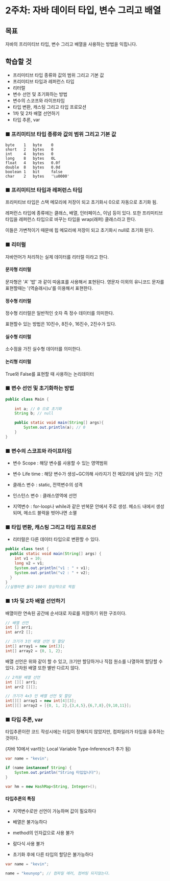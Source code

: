 # 2주차: 자바 데이터 타입, 변수 그리고 배열

## 목표

자바의 프리미티브 타입, 변수 그리고 배열을 사용하는 방법을 익힙니다.

## 학습할 것

- 프리미티브 타입 종류와 값의 범위 그리고 기본 값
- 프리미티브 타입과 레퍼런스 타입
- 리터럴
- 변수 선언 및 초기화하는 방법
- 변수의 스코프와 라이프타임
- 타입 변환, 캐스팅 그리고 타입 프로모션
- 1차 및 2차 배열 선언하기
- 타입 추론, var

### ■ 프리미티브 타입 종류와 값의 범위 그리고 기본 값

```
byte    1   byte    0
short   2   bytes   0
int     4   bytes   0
long    8   bytes   0L
float   4   bytes   0.0f
double  8   bytes   0.0d
boolean 1   bit	    false
char    2   bytes   '\u0000'
```

### ■ 프리미티브 타입과 레퍼런스 타입

프리미티브 타입은 스택 메모리에 저장이 되고 초기화시 0으로 자동으로 초기화 됨.

레퍼런스 타입에 종류에는 클래스, 배열, 인터페이스, 이넘 등이 있다. 
또한 프리미티브 타입을 레퍼런스 타입으로 바꾸는 타입을 wrap(래퍼) 클래스라고 한다.

이들은 가변적이기 때문에 힙 메모리에 저장이 되고 초기화시 null로 초기화 된다.

### ■ 리터럴

자바언어가 처리하는 실제 데이터를 리터럴 이라고 한다.


#### 문자형 리터럴

문자형은 'A' '밥' 과 같이 따옴표를 사용해서 표현된다.
영문자 이외의 유니코드 문자를 표현할때는 '\(역슬래시)u'를 이용해서 표현한다.


#### 정수형 리터럴

정수형 리터럴은 일반적인 숫자 즉 정수 데이터를 의미한다.

표현할수 있는 방법은 10진수, 8진수, 16진수, 2진수가 있다.


#### 실수형 리터럴

소수점을 가진 실수형 데이터를 의미한다.

 

#### 논리형 리터럴

True와 False를 표현할 때 사용하는 논리데이터 

### ■ 변수 선언 및 초기화하는 방법

```java
public class Main {
    
    int a; // 0 으로 초기화
    String b; // null

    public static void main(String[] args){
        System.out.println(a); // 0
    }
}
```

### ■ 변수의 스코프와 라이프타임

- 변수 Scope : 해당 변수를 사용할 수 있는 영역범위

- 변수 Life time : 해당 변수가 생성~GC의해 사라지기 전 메모리에 남아 있는 기간
- 클래스 변수 : static, 전역변수의 성격
- 인스턴스 변수 : 클래스영역에 선언
- 지역변수 : for-loop나 while과 같은 반복문 안에서 주로 생성. 메소드 내에서 생성되며, 메소드 블럭을 벗어나면 소멸

### ■ 타입 변환, 캐스팅 그리고 타입 프로모션

- 리터럴은 다른 데이터 타입으로 변환할 수 있다.

```java
public class test {
  public static void main(String[] args) {
    int v1 = 10;
    long v2 = v1;
    System.out.println("v1 : " + v1);
    System.out.println("v2 : " + v2);
  }
}
//실행하면 둘다 100이 정상적으로 찍힘 
```

### ■ 1차 및 2차 배열 선언하기

배열이란 연속된 공간에 순서대로 자료를 저장하기 위한 구조이다.

```java
// 배열 선언
int [] arr1; 
int arr2 []; 

// 크기가 3인 배열 선언 및 할당
int[] array1 = new int[3];
int[] array2 = {0, 1, 2};
```

배열 선언은 위와 같이 할 수 있고, 크기만 할당하거나 직접 원소를 나열하여 할당할 수 있다. 2차원 배열 또한 별반 다르지 않다.

```java
// 2차원 배열 선언
int [][] arr1; 
int arr2 [][]; 

// 크기가 4x3 인 배열 선언 및 할당
int[][] array1 = new int[4][3];
int[][] array2 = [{0, 1, 2},{3,4,5},{6,7,8},{9,10,11}];
```


### ■ 타입 추론, var

타입추론이란 코드 작성시에는 타입이 정해지지 않았지만, 컴파일러가 타입을 유추하는 것이다.

(자바 10에서 var라는 Local Variable Type-Inference가 추가 됨)

```java
var name = "kevin";

if (name instanceof String) {
	System.out.println("String 타입입니다");
}

var hm = new HashMap<String, Integer>();
```

#### 타입추론의 특징

- 지역변수로만 선언이 가능하며 값이 필요하다

- 배열은 불가능하다
- method의 인자값으로 사용 불가
- 람다식 사용 불가
- 초기화 후에 다른 타입의 할당은 불가능하다 

```java
var name = "kevin";

name = "keunyop"; // 컴파일 에러, 컴버팅 되지않는다.
```